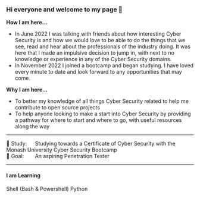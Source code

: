 ### **Hi everyone and welcome to my page** :wave:
**How I am here...** <br />
- In June 2022 I was talking with friends about how interesting Cyber Security is and how we would love to be able to do the things that we see, read and hear about the professionals of the industry doing. It was here that I made an impulsive decision to jump in, with next to no knowledge or experience in any of the Cyber Security domains. <br />
- In November 2022 I joined a bootcamp and began studying. I have loved every minute to date and look forward to any opportunities that may come. 

**Why I am here...** <br />
- To better my knowledge of all things Cyber Security related to help me contribute to open source projects <br />
- To help anyone looking to make a start into Cyber Security by providing a pathway for where to start and where to go, with useful resources along the way


---

🌱 Study: &emsp; Studying towards a Certificate of Cyber Security with the Monash University Cyber Security Bootcamp <br />
:goal_net: Goal: &emsp; &nbsp; An aspiring Penetration Tester

---

#### I am Learning
Shell (Bash & Powershell)
Python
